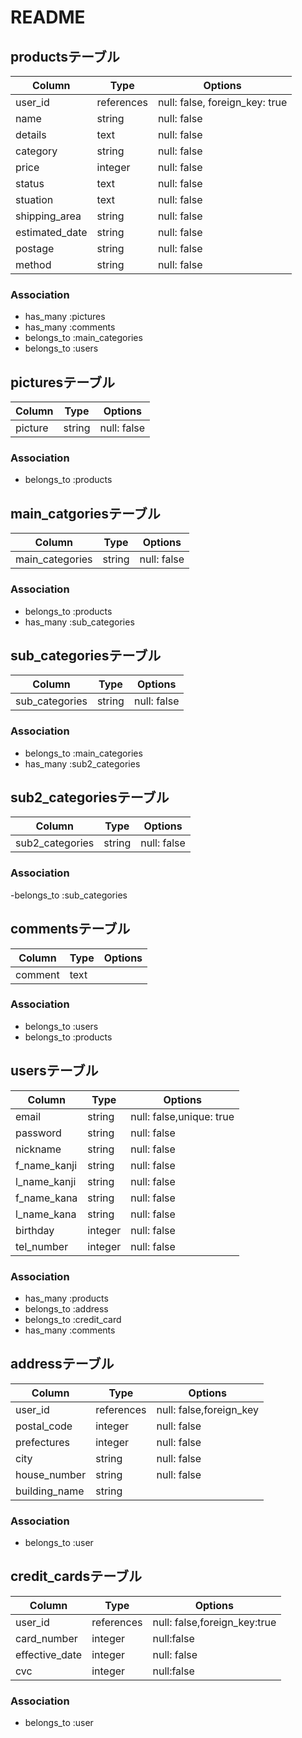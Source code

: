 # README

## productsテーブル
|Column|Type|Options|
|------|----|-------|
|user_id|references|null: false, foreign_key: true|
|name|string|null: false|
|details|text|null: false|
|category|string|null: false|
|price|integer|null: false|
|status|text|null: false|
|stuation|text|null: false|
|shipping_area|string|null: false|
|estimated_date|string|null: false|
|postage|string|null: false|
|method|string|null: false|

### Association
- has_many :pictures
- has_many :comments
- belongs_to :main_categories
- belongs_to :users

## picturesテーブル
|Column|Type|Options|
|------|----|-------|
|picture|string|null: false|

### Association
- belongs_to :products

## main_catgoriesテーブル
|Column|Type|Options|
|------|----|-------|
|main_categories|string|null: false|

### Association
- belongs_to :products
- has_many :sub_categories

## sub_categoriesテーブル
|Column|Type|Options|
|------|----|-------|
|sub_categories|string|null: false|

### Association
- belongs_to :main_categories
- has_many :sub2_categories

## sub2_categoriesテーブル
|Column|Type|Options|
|------|----|-------|
|sub2_categories|string|null: false|

### Association
-belongs_to :sub_categories

## commentsテーブル
|Column|Type|Options|
|------|----|-------|
|comment|text|

### Association
- belongs_to :users
- belongs_to :products

## usersテーブル
|Column|Type|Options|
|------|----|-------|
|email|string|null: false,unique: true|
|password|string|null: false|
|nickname|string|null: false|
|f_name_kanji|string|null: false|
|l_name_kanji|string|null: false|
|f_name_kana|string|null: false|
|l_name_kana|string|null: false|
|birthday|integer|null: false|
|tel_number|integer|null: false|

### Association
- has_many :products
- belongs_to :address
- belongs_to :credit_card
- has_many :comments

## addressテーブル
|Column|Type|Options|
|------|----|-------|
|user_id|references|null: false,foreign_key|
|postal_code|integer|null: false|
|prefectures|integer|null: false|
|city|string|null: false|
|house_number|string|null: false|
|building_name|string|

### Association
- belongs_to :user

## credit_cardsテーブル
|Column|Type|Options|
|------|----|-------|
|user_id|references|null: false,foreign_key:true|
|card_number|integer|null:false|
|effective_date|integer|null: false|
|cvc|integer|null:false|

### Association
- belongs_to :user

